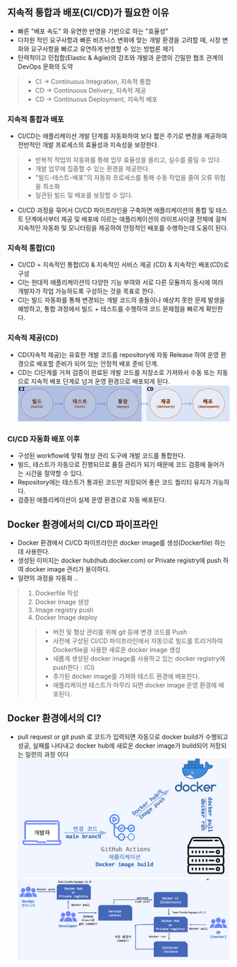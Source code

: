 ## 지속적 통합과 배포(CI/CD)가 필요한 이유
- 빠른 "배포 속도" 와 유연한 반영을 기반으로 하는 "효율성"
- 다차원 적인 요구사항과 빠른 비즈니스 변화에 맞는 개발 환경을 고려할 때, 시장 변화와 요구사항을 빠르고 유연하게 반영할 수 있는 방법론 제기
- 탄력적이고 민첩함(Elastic & Agile)의 강조와 개발과 운영의 긴밀한 협조 관계의 DevOps 문화의 도약
> - CI -> Continuous Integration, 지속적 통합
> - CD -> Continuous Delivery, 지속적 제공
> - CD -> Continuous Deployment, 지속적 배포

### 지속적 통합과 배포 
- CI/CD는 애플리케이션 개발 단계를 자동화하여 보다 짧은 주기로 변경을 제공하여 전반적인 개발 프로세스의 효율성과 지속성을 보장한다.
> - 반복적 작업의 자동화를 통해 업무 효율성을 올리고, 실수를 줄일 수  있다.
> - 개발 업무에 집중할 수 있는 환경을 제공한다.
> - "빌드-테스트-배포"의 자동화 프로세스를 통해 수동 작업을 줄여 오류 위험을 최소화
> - 일관된 빌드 및 배포를 보장할 수 있다.
- CI/CD 과정을 묶어서 CI/CD 파이프라인을 구축하면 애플리케이션의 통합 및 테스트 단계에서부터 제공 및 배포에 이르는 애플리케이션의 라이프사이클 전체에 걸쳐 지속적인 자동화 및 모니터링을 제공하여 안정적인 배포를 수행하는데 도움이 된다.

### 지속적 통합(CI)
- CI/CD = 지속적인 통합(CI) & 지속적인 서비스 제공 (CD) & 지속적인 배포(CD)로 구성
- CI는 현대적 애플리케이션의 다양한 기능 부여와 서로 다른 모듈까지 동시에 여러 개발자가 작업 가능하도록 구성하는 것을 목표로 한다.
- CI는 빌드 자동화를 통해 변경되는 개발 코드의 충돌이나 예상치 못한 문제 발생을 예방하고, 통합 과정에서 빌드 + 테스트를 수행하여 코드 문제점을 빠르게 확인한다.

### 지속적 제공(CD) 
- CD(지속적 제공)는 유효한 개발 코드를 repository에 자동 Release 하여 운영 환경으로 배포할 준비가 되어 있는 안정적 배포 준비 단계.
- CD는 CI단계를 거쳐 검증이 완료된 개발 코드를 저장소로 가져와서 수동 또는 자동으로 지속적 배포 단계로 넘겨 운영 환경으로 배포되게 된다.  
![CI/CD](img/CI_CD.png)      

### CI/CD 자동화 배포 이후 
- 구성된 workflow에 맞춰 형상 관리 도구에 개발 코드를 통합한다.
- 빌드, 테스트가 자동으로 진행되므로 품질 관리가 되기 때문에 코드 검증에 들어가는 시간을 절약할 수 있다.
- Repository에는 테스트가 통과된 코드만 저장되어 좋은 코드 퀄리티 유지가 가능하다.
- 검증된 애플리케이션이 실제 운영 환경으로 자동 배포된다.

## Docker 환경에서의 CI/CD 파이프라인
- Docker 환경에서 CI/CD 파이프라인은 docker image를 생성(Dockerfile) 하는데 사용한다.
- 생성된 이미지는 docker hub(hub.docker.com) or Private registry에 push 하여 docker image 관리가 용이하다.
- 일련의 과정을 자동화 ..
> 1. Dockerfile 작성
> 2. Docker Image 생성
> 3. Image registry push
> 4. Docker Image deploy
> > - 버전 및 형상 관리를 위해 git 등에 변경 코드를 Push
> > - 사전에 구성된 CI/CD 파이프라인에서 자동으로 빌드를 트리거하여 Dockerfile을 사용한 새로운 docker image 생성
> > - 새롭게 생성된 docker image를 사용하고 있는 docker registry에 push한다 : (CI)
> > - 추가된 docker image를 가져와 테스트 환경에 배포한다.
> > - 애플리케이션 테스트가 마무리 되면 docker image 운영 환경에 배포된다.

## Docker 환경에서의 CI? 
- pull request or git push 로 코드가 입력되면 자동으로 docker build가 수행되고 성공, 실패를 나타내고 docker hub에 새로운 docker image가 build되어 저장되는 일련의 과정 이다
![Ci_flow](img/Ci_flow.png)      
![CI_Details](img/CI_Details.png)      
